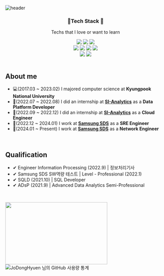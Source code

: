 ![header](https://capsule-render.vercel.app/api?type=waving&color=12c2e9&height=180&section=header&text=Hi!%20I'm%20DongHyeon&fontColor=fff&fontSize=50)

<h3 align="center"> 🌳Tech Stack 🌳</h3>
<p align="center">Techs that I love or want to learn</p>
<div align="center">
  <img src="https://img.shields.io/badge/C-A8B9CC?style=flat-square&logo=C&logoColor=white"/></a>
  <img src="https://img.shields.io/badge/C++-00599C?style=flat-square&logo=C%2B%2B&logoColor=white"/></a>
  <img src="https://img.shields.io/badge/Python-3766AB?style=flat-square&logo=Python&logoColor=white"/></a>
  <br/>
  <img src="https://img.shields.io/badge/Kubernetes-326CE5?style=flat-square&logo=Kubernetes&logoColor=white"/></a>
  <img src="https://img.shields.io/badge/OpenStack-ED1944?style=flat-square&logo=OpenStack&logoColor=white"/></a>
  <img src="https://img.shields.io/badge/Terraform-7B42BC?style=flat-square&logo=Terraform&logoColor=white"/></a>
  <img src="https://img.shields.io/badge/Ansible-EE0000?style=flat-square&logo=Ansible&logoColor=white"/></a>
  <br/>
  <img src="https://img.shields.io/badge/cisco-1BA0D7?style=flat-square&logo=cisco&logoColor=white"/></a>
  <img src="https://img.shields.io/badge/vmware-607078?style=flat-square&logo=vmware&logoColor=white"/></a>
</div>

<br/>

## About me
- 💻(2017.03 ~ 2023.02) I majored computer science at **Kyungpook National University**
- :seedling:(2022.07 ~ 2022.08) I did an internship at [**SI-Analytics**](https://www.si-analytics.ai/) as a **Data Platform Developer**
- :seedling:(2022.09 ~ 2022.12) I did an internship at [**SI-Analytics**](https://www.si-analytics.ai/) as a **Cloud Engineer**
- 🌳(2022.12 ~ 2024.01) I work at [**Samsung SDS**](https://www.samsungsds.com/kr/index.html) as a **SRE Engineer**
- 🌳(2024.01 ~ Present) I work at [**Samsung SDS**](https://www.samsungsds.com/kr/index.html) as a **Network Engineer**
<br/>

## Qualification
- ✔ Engineer Information Processing (2022.9) | 정보처리기사
- ✔ Samsung SDS SW역량 테스트 | Level - Professional (2022.1)
- ✔ SQLD (2021.10) | SQL Developer
- ✔ ADsP (2021.9) |  Advanced Data Analytics Semi-Professional

<br/>

<a href="https://solved.ac/rhsnfl1122"><img height="195px" width="320px" src="http://mazassumnida.wtf/api/v2/generate_badge?boj=rhsnfl1122" /></a>
![JoDongHyuen 님의 GitHub 사용량 통계](https://github-readme-stats.vercel.app/api?username=JoDongHyuen&bg_color=30,2cd8d5,c5c1ff,ffbac3&title_color=fff&text_color=fff)
